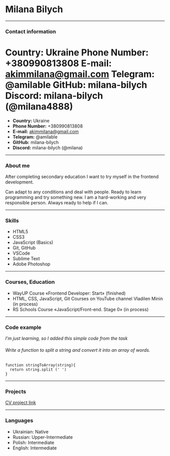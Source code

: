 # Milana Bilych

---
### Contact information

__Country:__ Ukraine
__Phone Number:__ +380990813808
__E-mail:__ akimmilana@gmail.com
__Telegram:__ @amilable
__GitHub:__ milana-bilych
__Discord:__ milana-bilych (@milana4888)
=======
* __Country:__ Ukraine
* __Phone Number:__ +380990813808
* __E-mail:__ akimmilana@gmail.com
* __Telegram:__ @amilable
* __GitHub:__ milana-bilych
* __Discord:__ milana-bilych (@milana)

---
### About me
<p> Аfter completing secondary education I want to try myself in the frontend development.  </p>
<p> Can adapt to any conditions and deal with people. Ready to learn programming and try something new. I am a hard-working and very responsible person. Always ready to help if I can. </p>

---
### Skills
* HTML5
* CSS3
* JavaScript (Basics)
* Git, GitHub
* VSCode
* Sublime Text
* Adobe Photoshop

---
### Courses, Education
* WayUP Course «Frontend Developer: Start» (finished)
* HTML, CSS, JavaScript, Git Courses on YouTube channel Vladilen Minin (in process)
* RS Schools Course «JavaScript/Front-end. Stage 0» (in process)

---
### Code example
_I’m just learning, so I added this simple code from the task_
###### Write a function to split a string and convert it into an array of words.
```
function stringToArray(string){
  return string.split (' ')
}
```

---
### Projects
[CV project link](https://milana-bilych.github.io/rsschool-cv/cv)

---
### Languages
* Ukrainian: Native 
* Russian: Upper-Intermediate
* Polish: Intermediate
* English: Intermediate
